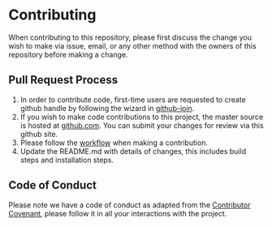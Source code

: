 # Contributing

When contributing to this repository, please first discuss the change you wish to make via issue, email, or any other method with the owners of this repository before making a change.


## Pull Request Process

1. In order to contribute code, first-time users are requested to create github handle by following the wizard in [github-join](https://github.com/join).
2. If you wish to make code contributions to this project, the master source is hosted at [github.com](https://github.com/rdkcentral/rdkb-turris-hal). You can submit your changes for review via this github site.
3. Please follow the [workflow](https://help.github.com/articles/creating-a-pull-request) when making a contribution.
4. Update the README.md with details of changes, this includes build steps and installation steps.

## Code of Conduct

Please note we have a code of conduct as adapted from the [Contributor Covenant](https://www.contributor-covenant.org/version/1/4/code-of-conduct.html), please follow it in all your interactions with the project.
